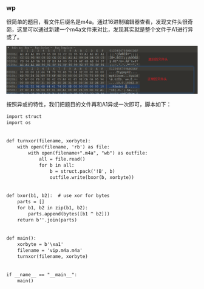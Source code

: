 ### wp

很简单的题目，看文件后缀名是m4a。通过16进制编辑器查看，发现文件头很奇葩，这里可以通过新建一个m4a文件来对比，发现其实就是整个文件于A1进行异或了。

![image-20200131153910931](wp.assets/image-20200131153910931.png)

按照异或的特性，我们把题目的文件再和A1异或一次即可，脚本如下：

```
import struct
import os


def turnxor(filename, xorbyte):
    with open(filename, 'rb') as file:
        with open(filename+".m4a", "wb") as outfile:
            all = file.read()
            for b in all:
                b = struct.pack('!B', b)
                outfile.write(bxor(b, xorbyte))


def bxor(b1, b2):  # use xor for bytes
    parts = []
    for b1, b2 in zip(b1, b2):
        parts.append(bytes([b1 ^ b2]))
    return b''.join(parts)


def main():
    xorbyte = b'\xa1'
    filename = 'vip.m4a.m4a'
    turnxor(filename, xorbyte)


if __name__ == "__main__":
    main()

```

